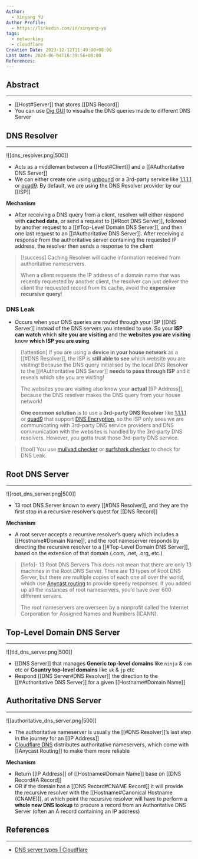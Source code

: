 ```yaml
---
Author:
  - Xinyang YU
Author Profile:
  - https://linkedin.com/in/xinyang-yu
tags:
  - networking
  - cloudflare
Creation Date: 2023-12-12T11:49:00+08:00
Last Date: 2024-06-04T16:39:56+08:00
References: 
---
```

## Abstract
---
- [[Host#Server]] that stores [[DNS Record]]
- You can use [Dig GUI](https://www.diggui.com) to visualise the DNS queries made to different DNS Server

## DNS Resolver
---
![[dns_resolver.png|500]]
- Acts as a middleman between a [[Host#Client]] and a [[#Authoritative DNS Server]]
- We can either create one using [unbound](https://docs.pi-hole.net/guides/dns/unbound/) or a 3rd-party service like [1.1.1.1](https://www.cloudflare.com/learning/dns/what-is-1.1.1.1/) or [quad9](https://quad9.net/). By default, we are using the DNS Resolver provider by our [[ISP]]



**Mechanism**
- After receiving a DNS query from a client, resolver will either respond with **cached data**, or send a request to [[#Root DNS Server]], followed by another request to a [[#Top-Level Domain DNS Server]], and then one last request to an [[#Authoritative DNS Server]]. After receiving a response from the authoritative server containing the requested IP address, the resolver then sends a response to the client

>[!success] Caching 
> Resolver will cache information received from authoritative nameservers.
> 
> When a client requests the IP address of a domain name that was recently requested by another client, the resolver can just deliver the client the requested record from its cache, avoid the **expensive recursive query**!

### DNS Leak
- Occurs when your DNS queries are routed through your ISP [[DNS Server]] instead of the DNS servers you intended to use. So your **ISP can watch** which **site you are visiting** and the **websites you are visiting** know **which ISP you are using**

>[!attention]
> If you are using a **device in your house network** as a [[#DNS Resolver]], the ISP is **still able to see** which website you are visiting! Because the DNS query initialised by the local DNS Resolver to the [[#Authoritative DNS Server]] **needs to pass through ISP** and it reveals which site you are visiting!
> 
> The websites you are visiting also know your **actual** [[IP Address]], because the DNS resolver makes the DNS query from your house network!
> 
> **One common solution** is to use a **3rd-party DNS Resolver** like [1.1.1.1](https://www.cloudflare.com/learning/dns/what-is-1.1.1.1/) or [quad9](https://quad9.net/) that support [DNS Encryption](https://blog.cloudflare.com/dns-encryption-explained), so the ISP only sees we are communicating with 3rd-party DNS service providers and DNS communication with the websites is handled by the 3rd-party DNS resolvers. However, you gotta trust those 3rd-party DNS service.

>[!tool]
> You use [mullvad checker](https://mullvad.net/en/check) or [surfshark checker](https://surfshark.com/dns-leak-test) to check for DNS Leak.


## Root DNS Server
---
![[root_dns_server.png|500]]
- 13 root DNS Server known to every [[#DNS Resolver]], and they are the first stop in a recursive resolver’s quest for [[DNS Record]]
 
**Mechanism**
- A root server accepts a recursive resolver’s query which includes a [[Hostname#Domain Name]], and the root nameserver responds by directing the recursive resolver to a [[#Top-Level Domain DNS Server]], based on the extension of that domain (.com, .net, .org, etc.)


>[!info]- 13 Root DNS Servers
> This does not mean that there are only 13 machines in the Root DNS Server. There are 13 types of Root DNS Server, but there are multiple copies of each one all over the world, which use [Anycast routing](https://www.cloudflare.com/learning/cdn/glossary/anycast-network/) to provide speedy responses. If you added up all the instances of root nameservers, you’d have over 600 different servers.
> 
> The root nameservers are overseen by a nonprofit called the Internet Corporation for Assigned Names and Numbers (ICANN).


## Top-Level Domain DNS Server
---
![[tld_dns_server.png|500]]
- [[DNS Server]] that manages **Generic top-level domains** like `ninja` & `com` etc or **Country top-level domains** like `uk` & `jp` etc
- Respond [[DNS Server#DNS Resolver]] the direction to the [[#Authoritative DNS Server]] for a given [[Hostname#Domain Name]]

## Authoritative DNS Server
---
![[authoritative_dns_server.png|500]]
- The authoritative nameserver is usually the [[#DNS Resolver]]’s last step in the journey for an [[IP Address]]
- [Cloudflare DNS](https://www.cloudflare.com/dns/) distributes authoritative nameservers, which come with [[Anycast Routing]] to make them more reliable


**Mechanism**
- Return [[IP Address]]  of [[Hostname#Domain Name]] base on [[DNS Record#A Record]]
- OR if the domain has a [[DNS Record#CNAME Record]] it will provide the recursive resolver with the [[Hostname#Canonical Hostname (CNAME)]], at which point the recursive resolver will have to perform a **whole new DNS lookup** to procure a record from an Authoritative DNS Server (often an A record containing an IP address)



## References
---
- [DNS server types | Cloudflare](https://www.cloudflare.com/en-gb/learning/dns/dns-server-types/)